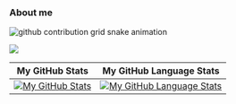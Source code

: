### About me

<picture>
  <source media="(prefers-color-scheme: dark)" srcset="https://raw.githubusercontent.com/coloursofosint/coloursofosint/snake/github-contribution-grid-snake-dark.svg">
  <source media="(prefers-color-scheme: light)" srcset="https://raw.githubusercontent.com/coloursofosint/coloursofosint/snake/github-contribution-grid-snake.svg">
  <img alt="github contribution grid snake animation" src="https://raw.githubusercontent.com/coloursofosint/coloursofosint/snake/github-contribution-grid-snake.svg">
</picture>

[![](https://visitcount.itsvg.in/api?id=coloursofosint&label=Profile%20Views&color=6&icon=9&pretty=true)](https://visitcount.itsvg.in)

| My GitHub Stats | My GitHub Language Stats | 
| -- | -- | 
| [![My GitHub Stats](https://github-readme-stats.vercel.app/api/?username=ColoursofOSINT&count_private=true&theme=tokyonight&showicons=true)]()| [![My GitHub Language Stats](https://github-readme-stats.vercel.app/api/top-langs/?username=ColoursofOSINT&langs_count=5&theme=tokyonight)]() | 
